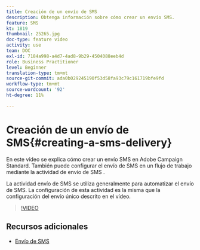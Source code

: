 ```yaml
---
title: Creación de un envío de SMS
description: Obtenga información sobre cómo crear un envío SMS.
feature: SMS
kt: 1819
thumbnail: 25265.jpg
doc-type: feature video
activity: use
team: DOC
exl-id: 7184a998-a4d7-4ad8-9b29-4504088eeb4d
role: Business Practitioner
level: Beginner
translation-type: tm+mt
source-git-commit: ada0b029245190f53d58fa93c79c161719bfe9fd
workflow-type: tm+mt
source-wordcount: '92'
ht-degree: 11%

---
```


# Creación de un envío de SMS{#creating-a-sms-delivery}

En este vídeo se explica cómo crear un envío SMS en Adobe Campaign Standard. También puede configurar el envío de SMS en un flujo de trabajo mediante la actividad de envío de SMS .

La actividad envío de SMS se utiliza generalmente para automatizar el envío de SMS. La configuración de esta actividad es la misma que la configuración del envío único descrito en el vídeo.

>[!VIDEO](https://video.tv.adobe.com/v/25265/?quality=12)

## Recursos adicionales

* [Envío de SMS](https://docs.adobe.com/content/help/en/campaign-standard/using/managing-processes-and-data/channel-activities/sms-delivery.html#configuration)
